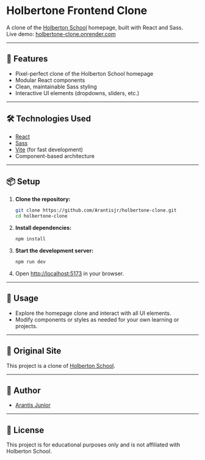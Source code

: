 # Holbertone Frontend Clone

A  clone of the [Holberton School](https://www.holbertonschool.com/) homepage, built with React and Sass.  
Live demo: [holbertone-clone.onrender.com](https://holbertone-clone.onrender.com/)

---

## 🚀 Features

- Pixel-perfect clone of the Holberton School homepage
- Modular React components
- Clean, maintainable Sass styling
- Interactive UI elements (dropdowns, sliders, etc.)

---

## 🛠️ Technologies Used

- [React](https://react.dev/)
- [Sass](https://sass-lang.com/)
- [Vite](https://vitejs.dev/) (for fast development)
- Component-based architecture

---

## 📦 Setup

1. **Clone the repository:**
   ```sh
   git clone https://github.com/Arantisjr/holbertone-clone.git
   cd holbertone-clone
   ```

2. **Install dependencies:**
   ```sh
   npm install
   ```

3. **Start the development server:**
   ```sh
   npm run dev
   ```

4. Open [http://localhost:5173](http://localhost:5173) in your browser.

---

## 📄 Usage

- Explore the homepage clone and interact with all UI elements.
- Modify components or styles as needed for your own learning or projects.

---


## 🔗 Original Site

This project is a clone of [Holberton School](https://www.holbertonschool.com/).

---

## 👤 Author

- [Arantis Junior](https://github.com/Arantisjr)

---

## 📃 License

This project is for educational purposes only and is not affiliated with Holberton School.